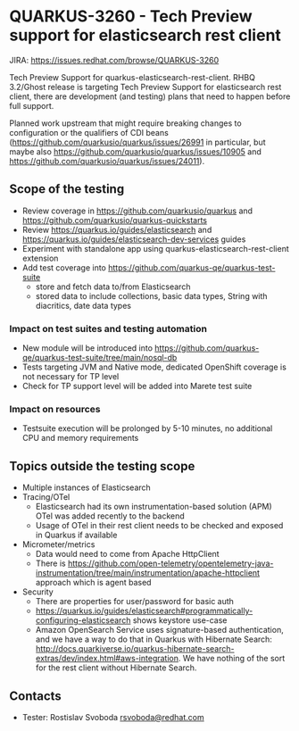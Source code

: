 # QUARKUS-3260 - Tech Preview support for elasticsearch rest client

JIRA: https://issues.redhat.com/browse/QUARKUS-3260

Tech Preview Support for quarkus-elasticsearch-rest-client. RHBQ 3.2/Ghost release is targeting Tech Preview Support for elasticsearch rest client, there are development (and testing) plans that need to happen before full support.

Planned work upstream that might require breaking changes to configuration or the qualifiers of CDI beans (https://github.com/quarkusio/quarkus/issues/26991 in particular, but maybe also https://github.com/quarkusio/quarkus/issues/10905 and https://github.com/quarkusio/quarkus/issues/24011).

## Scope of the testing
 * Review coverage in https://github.com/quarkusio/quarkus and https://github.com/quarkusio/quarkus-quickstarts
 * Review https://quarkus.io/guides/elasticsearch and https://quarkus.io/guides/elasticsearch-dev-services guides
 * Experiment with standalone app using quarkus-elasticsearch-rest-client extension
 * Add test coverage into https://github.com/quarkus-qe/quarkus-test-suite
   * store and fetch data to/from Elasticsearch
   * stored data to include collections, basic data types, String with diacritics, date data types

### Impact on test suites and testing automation
 * New module will be introduced into https://github.com/quarkus-qe/quarkus-test-suite/tree/main/nosql-db
 * Tests targeting JVM and Native mode, dedicated OpenShift coverage is not necessary for TP level
 * Check for TP support level will be added into Marete test suite

### Impact on resources
 * Testsuite execution will be prolonged by 5-10 minutes, no additional CPU and memory requirements

## Topics outside the testing scope
 * Multiple instances of Elasticsearch
 * Tracing/OTel
   * Elasticsearch had its own instrumentation-based solution (APM) OTel was added recently to the backend
   * Usage of OTel in their rest client needs to be checked and exposed in Quarkus if available
 * Micrometer/metrics
   * Data would need to come from Apache HttpClient
   * There is https://github.com/open-telemetry/opentelemetry-java-instrumentation/tree/main/instrumentation/apache-httpclient approach which is agent based
 * Security
   * There are properties for user/password for basic auth
   * https://quarkus.io/guides/elasticsearch#programmatically-configuring-elasticsearch shows keystore use-case
   * Amazon OpenSearch Service uses signature-based authentication, and we have a way to do that in Quarkus with Hibernate Search: http://docs.quarkiverse.io/quarkus-hibernate-search-extras/dev/index.html#aws-integration. We have nothing of the sort for the rest client without Hibernate Search.

## Contacts
* Tester: Rostislav Svoboda <rsvoboda@redhat.com>
